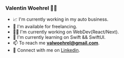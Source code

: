 ### Valentin Woehrel 🙋‍♂️

- 📈 I'm currently working in my auto business.
- 🤝 I'm available for freelancing.
- 👨‍💻 I'm currently working on WebDev(React/Next).
- 🌱 I'm currently learning on Swift && SwiftUI.
- 📫 To reach me **valwoehrel@gmail.com**.
- 🚀 Connect with me on [Linkedin](https://www.linkedin.com/in/valentin-woehrel-207564228/).
